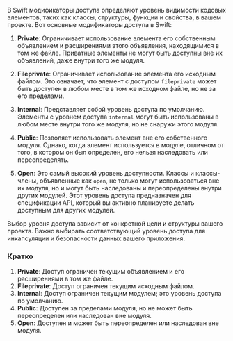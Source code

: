 В Swift модификаторы доступа определяют уровень видимости кодовых элементов, таких как классы, структуры, функции и свойства, в вашем проекте. Вот основные модификаторы доступа в Swift:

1. **Private**: Ограничивает использование элемента его собственным объявлением и расширениями этого объявления, находящимися в том же файле. Приватные элементы не могут быть доступны вне их объявлений, даже внутри того же модуля.

2. **Fileprivate**: Ограничивает использование элемента его исходным файлом. Это означает, что элемент с доступом `fileprivate` может быть доступен в любом месте в том же исходном файле, но не за его пределами.

3. **Internal**: Представляет собой уровень доступа по умолчанию. Элементы с уровнем доступа `internal` могут быть использованы в любом месте внутри того же модуля, но не снаружи этого модуля.

4. **Public**: Позволяет использовать элемент вне его собственного модуля. Однако, когда элемент используется в модуле, отличном от того, в котором он был определен, его нельзя наследовать или переопределять.

5. **Open**: Это самый высокий уровень доступности. Классы и классы-члены, объявленные как `open`, не только могут использоваться вне их модуля, но и могут быть наследованы и переопределены внутри других модулей. Этот уровень доступа предназначен для спецификации API, который вы активно планируете делать доступным для других модулей.

Выбор уровня доступа зависит от конкретной цели и структуры вашего проекта. Важно выбирать соответствующий уровень доступа для инкапсуляции и безопасности данных вашего приложения.

### Кратко

1. **Private**: Доступ ограничен текущим объявлением и его расширениями в том же файле.
2. **Fileprivate**: Доступ ограничен текущим исходным файлом.
3. **Internal**: Доступ ограничен текущим модулем; это уровень доступа по умолчанию.
4. **Public**: Доступен за пределами модуля, но не может быть переопределен или наследован вне модуля.
5. **Open**: Доступен и может быть переопределен или наследован вне модуля.

